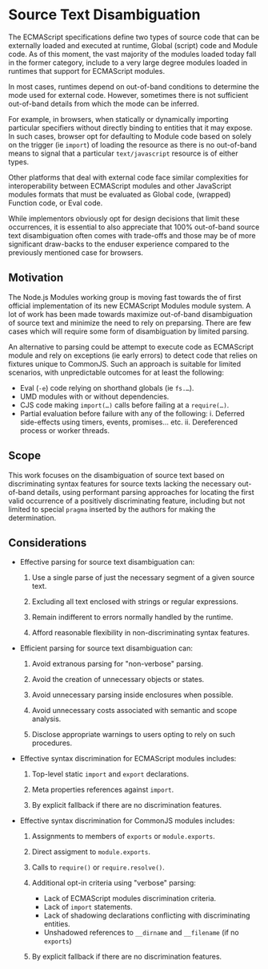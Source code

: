 ﻿# Source Text Disambiguation

The ECMAScript specifications define two types of source code that can be externally loaded and executed at runtime, Global (script) code and Module code. As of this moment, the vast majority of the modules loaded today fall in the former category, include to a very large degree modules loaded in runtimes that support for ECMAScript modules.

In most cases, runtimes depend on out-of-band conditions to determine the mode used for external code. However, sometimes there is not sufficient out-of-band details from which the mode can be inferred.

For example, in browsers, when statically or dynamically importing particular specifiers without directly binding to entities that it may expose. In such cases, browser opt for defaulting to Module code based on solely on the trigger (ie `import`) of loading the resource as there is no out-of-band means to signal that a particular `text/javascript` resource is of either types.

Other platforms that deal with external code face similar complexities for interoperability between ECMAScript modules and other JavaScript modules formats that must be evaluated as Global code, (wrapped) Function code, or Eval code.

While implementors obviously opt for design decisions that limit these occurrences, it is essential to also appreciate that 100% out-of-band source text disambiguation often comes with trade-offs and those may be of more significant draw-backs to the enduser experience compared to the previously mentioned case for browsers.

## Motivation

The Node.js Modules working group is moving fast towards the of first official implementation of its new ECMAScript Modules module system. A lot of work has been made towards maximize out-of-band disambiguation of source text and minimize the need to rely on preparsing. There are few cases which will require some form of disambiguation by limited parsing.

An alternative to parsing could be attempt to execute code as ECMAScript module and rely on exceptions (ie early errors) to detect code that relies on fixtures unique to CommonJS. Such an approach is suitable for limited scenarios, with unpredictable outcomes for at least the following:

- Eval (`-e`) code relying on shorthand globals (ie `fs.…`).
- UMD modules with or without dependencies.
- CJS code making `import(…)` calls before failing at a `require(…)`.
- Partial evaluation before failure with any of the following:
  i. Deferred side-effects using timers, events, promises... etc.
  ii. Dereferenced process or worker threads.

## Scope

This work focuses on the disambiguation of source text based on discriminating syntax features for source texts lacking the necessary out-of-band details, using performant parsing approaches for locating the first valid occurrence of a positively discriminating feature, including but not limited to special `pragma` inserted by the authors for making the determination.

## Considerations

- Effective parsing for source text disambiguation can:

  1. Use a single parse of just the necessary segment of a given source text.

  2. Excluding all text enclosed with strings or regular expressions.

  3. Remain indifferent to errors normally handled by the runtime.

  4. Afford reasonable flexibility in non-discriminating syntax features.

- Efficient parsing for source text disambiguation can:

  1. Avoid extranous parsing for "non-verbose" parsing.

  2. Avoid the creation of unnecessary objects or states.

  3. Avoid unnecessary parsing inside enclosures when possible.

  4. Avoid unnecessary costs associated with semantic and scope analysis.

  5. Disclose appropriate warnings to users opting to rely on such procedures.

- Effective syntax discrimination for ECMAScript modules includes:

  1. Top-level static `import` and `export` declarations.

  2. Meta properties references against `import`.

  3. By explicit fallback if there are no discrimination features.

- Effective syntax discrimination for CommonJS modules includes:

  1. Assignments to members of `exports` or `module.exports`.

  2. Direct assigment to `module.exports`.

  3. Calls to `require()` or `require.resolve()`.

  4. Additional opt-in criteria using "verbose" parsing:

     - Lack of ECMAScript modules discrimination criteria.
     - Lack of `import` statements.
     - Lack of shadowing declarations conflicting with discriminating entities.
     - Unshadowed references to `__dirname` and `__filename` (if no `exports`)

  5. By explicit fallback if there are no discrimination features.
